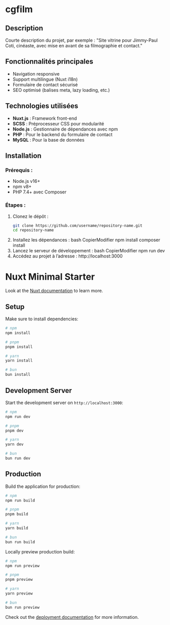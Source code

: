 # cgfilm

## Description
Courte description du projet, par exemple :
"Site vitrine pour Jimmy-Paul Coti, cinéaste, avec mise en avant de sa filmographie et contact."

## Fonctionnalités principales
- Navigation responsive
- Support multilingue (Nuxt i18n)
- Formulaire de contact sécurisé
- SEO optimisé (balises meta, lazy loading, etc.)

## Technologies utilisées
- **Nuxt.js** : Framework front-end
- **SCSS** : Préprocesseur CSS pour modularité
- **Node.js** : Gestionnaire de dépendances avec npm
- **PHP** : Pour le backend du formulaire de contact
- **MySQL** : Pour la base de données

## Installation
### Prérequis :
- Node.js v16+
- npm v8+
- PHP 7.4+ avec Composer

### Étapes :
1. Clonez le dépôt :
   ```bash
   git clone https://github.com/username/repository-name.git
   cd repository-name
2.	Installez les dépendances :
bash
CopierModifier
npm install
composer install
3.	Lancez le serveur de développement :
bash
CopierModifier
npm run dev
4.	Accédez au projet à l’adresse : http://localhost:3000


# Nuxt Minimal Starter

Look at the [Nuxt documentation](https://nuxt.com/docs/getting-started/introduction) to learn more.

## Setup

Make sure to install dependencies:

```bash
# npm
npm install

# pnpm
pnpm install

# yarn
yarn install

# bun
bun install
```

## Development Server

Start the development server on `http://localhost:3000`:

```bash
# npm
npm run dev

# pnpm
pnpm dev

# yarn
yarn dev

# bun
bun run dev
```

## Production

Build the application for production:

```bash
# npm
npm run build

# pnpm
pnpm build

# yarn
yarn build

# bun
bun run build
```

Locally preview production build:

```bash
# npm
npm run preview

# pnpm
pnpm preview

# yarn
yarn preview

# bun
bun run preview
```

Check out the [deployment documentation](https://nuxt.com/docs/getting-started/deployment) for more information.
